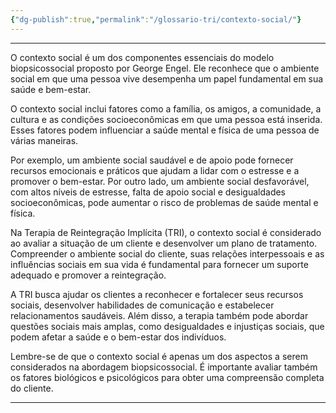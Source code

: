 ```yaml
---
{"dg-publish":true,"permalink":"/glossario-tri/contexto-social/"}
---
```


---

O contexto social é um dos componentes essenciais do modelo biopsicossocial proposto por George Engel. Ele reconhece que o ambiente social em que uma pessoa vive desempenha um papel fundamental em sua saúde e bem-estar.

O contexto social inclui fatores como a família, os amigos, a comunidade, a cultura e as condições socioeconômicas em que uma pessoa está inserida. Esses fatores podem influenciar a saúde mental e física de uma pessoa de várias maneiras.

Por exemplo, um ambiente social saudável e de apoio pode fornecer recursos emocionais e práticos que ajudam a lidar com o estresse e a promover o bem-estar. Por outro lado, um ambiente social desfavorável, com altos níveis de estresse, falta de apoio social e desigualdades socioeconômicas, pode aumentar o risco de problemas de saúde mental e física.

Na Terapia de Reintegração Implícita (TRI), o contexto social é considerado ao avaliar a situação de um cliente e desenvolver um plano de tratamento. Compreender o ambiente social do cliente, suas relações interpessoais e as influências sociais em sua vida é fundamental para fornecer um suporte adequado e promover a reintegração.

A TRI busca ajudar os clientes a reconhecer e fortalecer seus recursos sociais, desenvolver habilidades de comunicação e estabelecer relacionamentos saudáveis. Além disso, a terapia também pode abordar questões sociais mais amplas, como desigualdades e injustiças sociais, que podem afetar a saúde e o bem-estar dos indivíduos.

Lembre-se de que o contexto social é apenas um dos aspectos a serem considerados na abordagem biopsicossocial. É importante avaliar também os fatores biológicos e psicológicos para obter uma compreensão completa do cliente.


----



